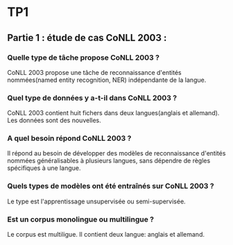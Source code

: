 # TP1 

## Partie 1 : étude de cas CoNLL 2003 :

### Quelle type de tâche propose CoNLL 2003 ?

CoNLL 2003 propose une tâche de reconnaissance d'entités nommées(named entity recognition, NER) indépendante de la langue.

### Quel type de données y a-t-il dans CoNLL 2003 ?

CoNLL 2003 contient huit fichers dans deux langues(anglais et allemand). Les données sont des nouvelles.

### A quel besoin répond CoNLL 2003 ?

Il répond au besoin de développer des modèles de reconnaissance d'entités nommées généralisables à plusieurs langues, sans dépendre de règles spécifiques à une langue.

### Quels types de modèles ont été entraînés sur CoNLL 2003 ?

Le type est l'apprentissage unsupervisée ou semi-supervisée.

### Est un corpus monolingue ou multilingue ?

Le corpus est multiligue. Il contient deux langue: anglais et allemand.
